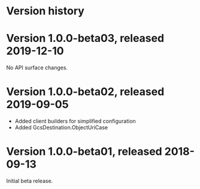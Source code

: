 # Version history

# Version 1.0.0-beta03, released 2019-12-10

No API surface changes.

# Version 1.0.0-beta02, released 2019-09-05

- Added client builders for simplified configuration
- Added GcsDestination.ObjectUriCase

# Version 1.0.0-beta01, released 2018-09-13

Initial beta release.